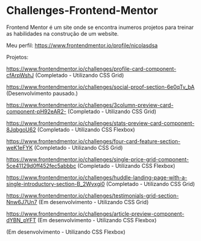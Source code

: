 # Challenges-Frontend-Mentor

Frontend Mentor é um site onde se encontra inumeros projetos para treinar as habilidades na construção de um website.

Meu perfil: https://www.frontendmentor.io/profile/nicolasdsa

Projetos:

https://www.frontendmentor.io/challenges/profile-card-component-cfArpWshJ (Completado - Utilizando CSS Grid)

https://www.frontendmentor.io/challenges/social-proof-section-6e0qTv_bA (Desenvolvimento pausado.)

https://www.frontendmentor.io/challenges/3column-preview-card-component-pH92eAR2- (Completado - Utilizando CSS Grid)

https://www.frontendmentor.io/challenges/stats-preview-card-component-8JqbgoU62 (Completado - Utilizando CSS Flexbox)

https://www.frontendmentor.io/challenges/four-card-feature-section-weK1eFYK (Completado - Utilizando CSS Grid)

https://www.frontendmentor.io/challenges/single-price-grid-component-5ce41129d0ff452fec5abbbc (Completado - Utilizando CSS Flexbox)

https://www.frontendmentor.io/challenges/huddle-landing-page-with-a-single-introductory-section-B_2Wvxgi0 (Completado - Utilizando CSS Grid)

https://www.frontendmentor.io/challenges/testimonials-grid-section-Nnw6J7Un7 (Em desenvolvimento - Utilizando CSS Grid)

https://www.frontendmentor.io/challenges/article-preview-component-dYBN_pYFT (Em desenvolvimento - Utilizando CSS Flexbox)

(Em desenvolvimento - Utilizando CSS Flexbox)
